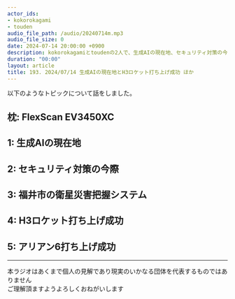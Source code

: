 ```yaml
---
actor_ids:
- kokorokagami
- touden
audio_file_path: /audio/20240714m.mp3
audio_file_size: 0
date: 2024-07-14 20:00:00 +0900
description: kokorokagamiとtoudenの2人で、生成AIの現在地、セキュリティ対策の今際 など について話しました。
duration: "00:00"
layout: article
title: 193. 2024/07/14 生成AIの現在地とH3ロケット打ち上げ成功 ほか
---
```


以下のようなトピックについて話をしました。

## 枕: FlexScan EV3450XC
## 1: 生成AIの現在地
## 2: セキュリティ対策の今際
## 3: 福井市の衛星災害把握システム
## 4: H3ロケット打ち上げ成功
## 5: アリアン6打ち上げ成功

___

本ラジオはあくまで個人の見解であり現実のいかなる団体を代表するものではありません  
ご理解頂ますようよろしくおねがいします  
